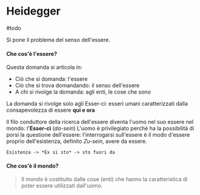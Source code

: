 # Heidegger
#todo 

Si pone il problema del senso dell'essere. 
#### Che cos'è l'essere?
Questa domanda si articola in: 
- Ciò che si domanda: l'essere
- Ciò che si trova domandando: il senso dell'essere 
- A chi si rivolge la domanda: agli enti, le cose che sono

La domanda si rivolge solo agli Esser-ci: esseri umani caratterizzati dalla consapevolezza di essere **qui e ora**


Il filo conduttore della ricerca dell'essere diventa l'uomo nel suo essere nel mondo: l'**Esser-ci** (*da-sein*)
L'uomo è privilegiato perchè ha la possibilità di porsi la questione dell'essere: l'interrogarsi sull'essere è il modo d'essere proprio dell'esistenza, definito *Zu-sein*, avere da essere. 

	Esistenza -> *Ex si sto* -> sto fuori da 

#### Che cos'è il mondo? 
> Il mondo è costituito dalle cose (enti) che hanno la caratteristica di poter essere utilizzati dall'uomo. 



